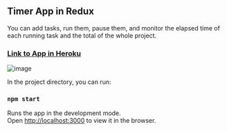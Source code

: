 ## Timer App in Redux
You can add tasks, run them, pause them, and monitor the elapsed time of each running task and the total of the whole project.
### [Link to App in Heroku](https://timer-app-redux.herokuapp.com/)
![image](https://user-images.githubusercontent.com/68274794/105644537-b89be400-5e9e-11eb-81cd-2d0f21d3448b.png)


In the project directory, you can run:

### `npm start`

Runs the app in the development mode.\
Open [http://localhost:3000](http://localhost:3000) to view it in the browser.
